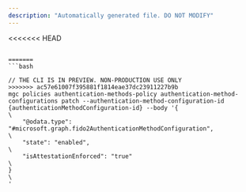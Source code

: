 ```yaml
---
description: "Automatically generated file. DO NOT MODIFY"
---
```


<<<<<<< HEAD
```cli

=======
```bash

// THE CLI IS IN PREVIEW. NON-PRODUCTION USE ONLY
>>>>>>> ac57e61007f395881f1814eae37dc23911227b9b
mgc policies authentication-methods-policy authentication-method-configurations patch --authentication-method-configuration-id {authenticationMethodConfiguration-id} --body '{\
    "@odata.type": "#microsoft.graph.fido2AuthenticationMethodConfiguration",\
    "state": "enabled",\
    "isAttestationEnforced": "true"\
}\
'

```